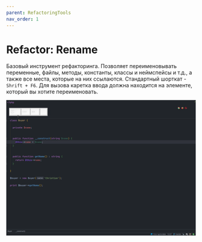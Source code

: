 ```yaml
---
parent: RefactoringTools
nav_order: 1
---
```


# Refactor: Rename

Базовый инструмент рефакторинга. Позволяет переименовывать переменные, файлы, методы, константы, классы и неймспейсы и т.д., а также все места, которые на них ссылаются. Стандартный шорткат - `Shrift + F6`. Для вызова каретка ввода должна находится на элементе, который вы хотите переименовать.


![Rename example](assets/Rename.gif)